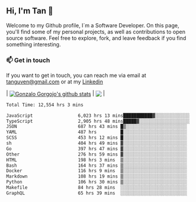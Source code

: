## Hi, I'm Tan 👋

Welcome to my Github profile, I´m a Software Developer. On this page, you'll find some of my personal projects, as well as contributions to open source software. Feel free to explore, fork, and leave feedback if you find something interesting.

### 📫 Get in touch

If you want to get in touch, you can reach me via email at [tanguven@gmail.com](mailto:tanguven@gmail.com) or at my [Linkedin](https://www.linkedin.com/in/tanguven/)

| <a href="https://github.com/tnguven"><img align="center" src="https://github-readme-stats.vercel.app/api?username=tnguven&show_icons=true&include_all_commits=true&theme=gotham&hide_border=true" alt="Gonzalo Gorgojo's github stats" /></a> | <a href="https://github.com/tnguven"><img align="center" src="https://github-readme-stats.vercel.app/api/top-langs/?username=tnguven&layout=compact&theme=gotham&hide_border=true" /></a> |

<!--START_SECTION:waka-->

```txt
Total Time: 12,554 hrs 3 mins

JavaScript                 6,023 hrs 13 mins███████████▓░░░░░░░░░░░░░   46.94 %
TypeScript                 2,905 hrs 48 mins█████▓░░░░░░░░░░░░░░░░░░░   22.65 %
JSON                       687 hrs 43 mins █▒░░░░░░░░░░░░░░░░░░░░░░░   05.36 %
YAML                       487 hrs         █░░░░░░░░░░░░░░░░░░░░░░░░   03.80 %
SCSS                       453 hrs 12 mins █░░░░░░░░░░░░░░░░░░░░░░░░   03.53 %
sh                         404 hrs 49 mins ▓░░░░░░░░░░░░░░░░░░░░░░░░   03.16 %
Go                         397 hrs 47 mins ▓░░░░░░░░░░░░░░░░░░░░░░░░   03.10 %
Other                      276 hrs 59 mins ▓░░░░░░░░░░░░░░░░░░░░░░░░   02.16 %
HTML                       198 hrs 3 mins  ▒░░░░░░░░░░░░░░░░░░░░░░░░   01.54 %
Bash                       164 hrs 37 mins ▒░░░░░░░░░░░░░░░░░░░░░░░░   01.28 %
Docker                     116 hrs 9 mins  ▒░░░░░░░░░░░░░░░░░░░░░░░░   00.91 %
Markdown                   108 hrs 19 mins ▒░░░░░░░░░░░░░░░░░░░░░░░░   00.84 %
Python                     106 hrs 30 mins ▒░░░░░░░░░░░░░░░░░░░░░░░░   00.83 %
Makefile                   84 hrs 28 mins  ░░░░░░░░░░░░░░░░░░░░░░░░░   00.66 %
GraphQL                    65 hrs 39 mins  ░░░░░░░░░░░░░░░░░░░░░░░░░   00.51 %
```

<!--END_SECTION:waka-->
